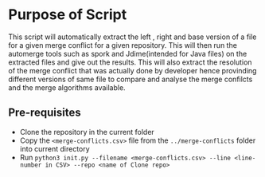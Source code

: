 # Purpose of Script
This script will automatically extract the left , right and base version of a file for a given merge conflict for a given repository. This will then run the automerge tools such as spork and Jdime(intended for Java files) on the extracted files and give out the results. This will also extract the resolution of the merge conflict that was actually done by developer hence provinding different versions of same file to compare and analyse the merge confilcts and the merge algorithms available.
## Pre-requisites

 - Clone the repository in the current folder
 - Copy the `<merge-conflicts.csv>` file from the `../merge-conflicts` folder into current directory
 - Run `python3 init.py --filename <merge-conflicts.csv> --line <line-number in CSV> --repo <name of Clone repo>`
